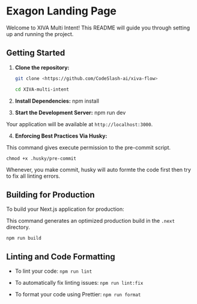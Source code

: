 # Exagon Landing Page

Welcome to XIVA Multi Intent! This README will guide you through setting up and running the project.

## Getting Started

1. **Clone the repository:**

   ```bash
   git clone <https://github.com/CodeSlash-ai/xiva-flow>

   cd XIVA-multi-intent

   ```

2. **Install Dependencies:**
   npm install

3. **Start the Development Server:**
   npm run dev

Your application will be available at `http://localhost:3000`.

4. **Enforcing Best Practices Via Husky:**

This command gives execute permission to the pre-commit script.

    chmod +x .husky/pre-commit

Whenever, you make commit, husky will auto formte the code first then try to fix all linting errors.

## Building for Production

To build your Next.js application for production:

This command generates an optimized production build in the `.next` directory.

    npm run build

## Linting and Code Formatting

- To lint your code:
  `npm run lint`

- To automatically fix linting issues:
  `npm run lint:fix`

- To format your code using Prettier:
  `npm run format`
